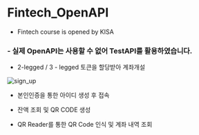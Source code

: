# Fintech_OpenAPI
- Fintech course is opened by KISA

### - 실제 OpenAPI는 사용할 수 없어 TestAPI를 활용하였습니다.

- 2-legged / 3 - legged 토큰을 할당받아 계좌개설

![sign_up](https://user-images.githubusercontent.com/59694789/95427307-4a302600-0982-11eb-97b3-4c19c974c8ad.png)

- 본인인증을 통한 아이디 생성 후 접속

- 잔액 조회 및 QR CODE 생성

- QR Reader를 통한 QR Code 인식 및 계좌 내역 조회
